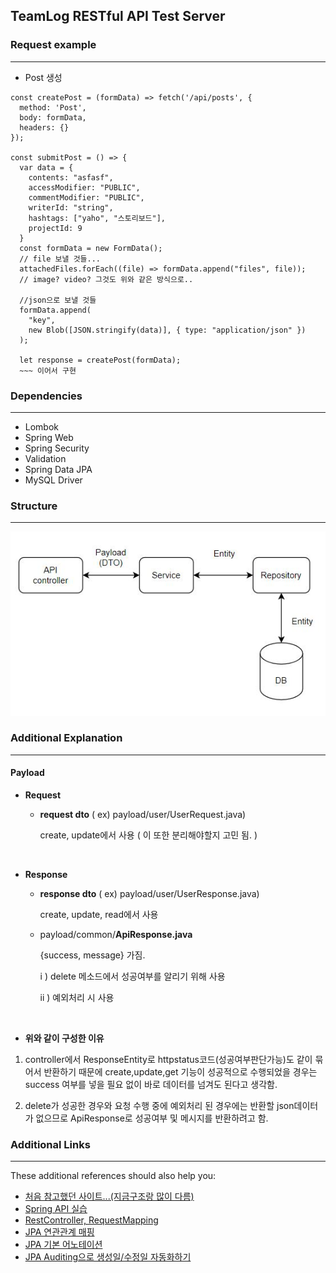 ## TeamLog RESTful API Test Server

### Request example

------------

* Post 생성 

``` 
const createPost = (formData) => fetch('/api/posts', {
  method: 'Post',
  body: formData,
  headers: {}
});

const submitPost = () => {
  var data = { 
    contents: "asfasf",
    accessModifier: "PUBLIC",
    commentModifier: "PUBLIC",
    writerId: "string",
    hashtags: ["yaho", "스토리보드"],
    projectId: 9
  }
  const formData = new FormData();
  // file 보낼 것들...
  attachedFiles.forEach((file) => formData.append("files", file));
  // image? video? 그것도 위와 같은 방식으로..
  
  //json으로 보낼 것들
  formData.append(
    "key",
    new Blob([JSON.stringify(data)], { type: "application/json" })
  );

  let response = createPost(formData);
  ~~~ 이어서 구현
```

### Dependencies

------------

* Lombok
* Spring Web
* Spring Security
* Validation
* Spring Data JPA
* MySQL Driver

### Structure

------------

![](./src/main/resources/img/structure.JPG)

### Additional Explanation

------------

#### Payload

- __Request__
    - __request dto__  ( ex) payload/user/UserRequest.java)
    
        create, update에서 사용 ( 이 또한 분리해야할지 고민 됨. )

<br/>
    
- __Response__
    - __response dto__ ( ex) payload/user/UserResponse.java)
    
        create, update, read에서 사용 
  
    - payload/common/__ApiResponse.java__
        
        {success, message} 가짐.
    
        i ) delete 메소드에서 성공여부를 알리기 위해 사용
        
        ii ) 예외처리 시 사용

<br />

- __위와 같이 구성한 이유__
1. controller에서 ResponseEntity로 httpstatus코드(성공여부판단가능)도 같이 묶어서 반환하기 때문에 create,update,get 기능이 성공적으로 수행되었을 경우는 success 여부를 넣을 필요 없이 바로 데이터를 넘겨도 된다고 생각함.

2. delete가 성공한 경우와 요청 수행 중에 예외처리 된 경우에는 반환할 json데이터가 없으므로 ApiResponse로 성공여부 및 메시지를 반환하려고 함.

### Additional Links

------------

These additional references should also help you:

* [처음 참고했던 사이트...(지금구조랑 많이 다름)](https://bezkoder.com/spring-boot-jpa-crud-rest-api/)
* [Spring API 실습](https://kyhslam.tistory.com/entry/Spring-JPA-API-%EC%8B%A4%EC%8A%B5-01-%EC%A3%BC%EB%AC%B8%EB%AA%A9%EB%A1%9D-%EA%B2%80%EC%83%89?category=892835)
* [RestController, RequestMapping](https://authentication.tistory.com/16?category=782988)
* [JPA 연관관계 매핑](https://velog.io/@ljinsk3/JPA-%EB%8B%A4%EC%96%91%ED%95%9C-%EC%97%B0%EA%B4%80%EA%B4%80%EA%B3%84-%EB%A7%A4%ED%95%91)
* [JPA 기본 어노테이션](https://www.icatpark.com/entry/JPA-%EA%B8%B0%EB%B3%B8-Annotation-%EC%A0%95%EB%A6%AC)
* [JPA Auditing으로 생성일/수정일 자동화하기](https://velog.io/@conatuseus/2019-12-06-2212-%EC%9E%91%EC%84%B1%EB%90%A8-1sk3u75zo9)